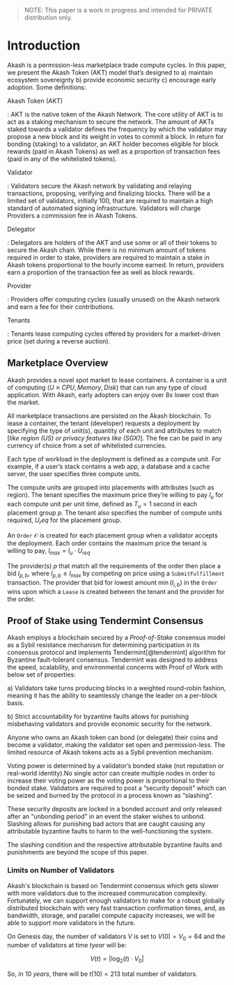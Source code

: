 
> NOTE: This paper is a work in progress and intended for PRIVATE distribution only.


# Introduction

Akash is a permission-less marketplace trade compute cycles. In this paper, we present the Akash Token (AKT) model that’s designed to a) maintain ecosystem sovereignty b) provide economic security c) encourage early adoption. Some definitions:

Akash Token (AKT)

:  AKT is the native token of the Akash Network. The core utility of AKT is to act as a staking mechanism to secure the network. The amount of AKTs staked towards a validator defines the frequency by which the validator may propose a new block and its weight in votes to commit a block. In return for bonding (staking) to a validator, an AKT holder becomes eligible for block rewards (paid in Akash Tokens) as well as a proportion of transaction fees (paid in any of the whitelisted tokens).

Validator 

:   Validators secure the Akash network by validating and relaying transactions, proposing, verifying and finalizing blocks. There will be a limited set of validators, initially 100, that are required to maintain a high standard of automated signing infrastructure. Validators will charge Providers a commission fee in Akash Tokens.

Delegator

:   Delegators are holders of the AKT and use some or all of their tokens to secure the Akash chain. While there is no minimum amount of tokens required in order to stake, providers are required to maintain a stake in Akash tokens proportional to the hourly income earned. In return, providers earn a proportion of the transaction fee as well as block rewards.

Provider

:  Providers offer computing cycles (usually unused) on the Akash network and earn a fee for their contributions.

Tenants

:   Tenants lease computing cycles offered by providers for a market-driven price (set during a reverse auction).

## Marketplace Overview

Akash provides a novel spot market to lease containers. A container is a unit of computing ($U \equiv {CPU, Memory, Disk}$) that can run any type of cloud application. With Akash, early adopters can enjoy over 8x lower cost than the market. 

All marketplace transactions are persisted on the Akash blockchain. To lease a container, the tenant (developer) requests a deployment by specifying the type of unit(s), quantity of each unit and attributes to match [*like region (US) or privacy features like (SGX)*]. The fee can be paid in any currency of choice from a set of whitelisted currencies.

Each type of workload in the deployment is defined as a compute unit. For example, if a user’s stack contains a web app, a database and a cache server, the user specifies three compute units. 

The compute units are grouped into placements with attributes (such as region). The tenant specifies the maximum price they’re willing to pay $l_u$ for each compute unit per unit time, defined as $T_u=1$ second in each placement group $p$. The tenant also specifies the number of compute units required, $U_req$ for the placement group.

An `Order` $\mathcal{O}$ is created for each placement group when a validator accepts the deployment. Each order contains the maximum price the tenant is willing to pay, $l_{max}=l_{u} \cdot U_{req}$

The provider(s) $p$ that match all the requirements of the order then place a bid $l_{p,b}$, where $l_{p,b} \leq l_{max}$ by competing on price using a `SubmitFulfillment` transaction. The provider that bid for lowest amount $\min(l_{i,b})$ in the `Order` wins upon which a `Lease` is created between the tenant and the provider for the order.

## Proof of Stake using Tendermint Consensus

Akash employs a blockchain secured by a *Proof-of-Stake* consensus model as a Sybil resistance mechanism for determining participation in its consensus protocol and implements Tendermint[@tendermint] algorithm for Byzantine fault-tolerant consensus. Tendermint was designed to address the speed, scalability, and environmental concerns with Proof of Work with below set of properties:

a) Validators take turns producing blocks in a weighted round-robin fashion, meaning it has the ability to seamlessly change the leader on a per-block basis.

b) Strict accountability for byzantine faults allows for punishing misbehaving validators and provide economic security for the network.

Anyone who owns an Akash token can bond (or delegate) their coins and become a validator, making the validator set open and permission-less. The limited resource of Akash tokens acts as a Sybil prevention mechanism.

Voting power is determined by a validator’s bonded stake (not reputation or real-world identity).No single actor can create multiple nodes in order to increase their voting power as the voting power is proportional to their bonded stake. Validators are required to post a “security deposit” which can be seized and burned by the protocol in a process known as “slashing”.

These security deposits are locked in a bonded account and only released after an “unbonding period” in an event the staker wishes to unbond. Slashing allows for punishing bad actors that are caught causing any attributable byzantine faults to harm to the well-functioning the system.

The slashing condition and the respective attributable byzantine faults and punishments are beyond the scope of this paper.

### Limits on Number of Validators

Akash's blockchain is based on Tendermint consensus which gets slower with more validators due to the increased communication complexity. Fortunately, we can support enough validators to make for a robust globally distributed blockchain with very fast transaction confirmation times, and, as bandwidth, storage, and parallel compute capacity increases, we will be able to support more validators in the future.

On Genesis day, the number of validators $V$ is set to $V(0)=V_0=64$ and the number of validators at time $t year$ will be:

$$
V(t) = | \log_2(t) \cdot V_0 |
$$

So, in $10~years$, there will be $t(10) = 213$ total number of validators.


